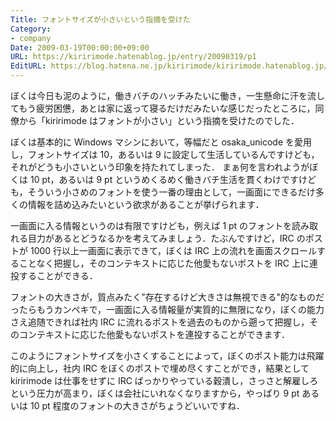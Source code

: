 ```yaml
---
Title: フォントサイズが小さいという指摘を受けた
Category:
- company
Date: 2009-03-19T00:00:00+09:00
URL: https://kiririmode.hatenablog.jp/entry/20090319/p1
EditURL: https://blog.hatena.ne.jp/kiririmode/kiririmode.hatenablog.jp/atom/entry/8454420450078213341
---
```



ぼくは今日も泥のように，働きバチのハッチみたいに働き，一生懸命に汗を流してもう疲労困憊，あとは家に返って寝るだけだみたいな感じだったところに，同僚から「kiririmode はフォントが小さい」という指摘を受けたのでした．

ぼくは基本的に Windows マシンにおいて，等幅だと osaka_unicode を愛用し，フォントサイズは 10，あるいは 9 に設定して生活しているんですけども，それがどうも小さいという印象を持たれてしまった．
まぁ何を言われようがぼくは 10 pt，あるいは 9 pt というめくるめく働きバチ生活を貫くわけですけども，そういう小さめのフォントを使う一番の理由として，一画面にできるだけ多くの情報を詰め込みたいという欲求があることが挙げられます．

一画面に入る情報というのは有限ですけども，例えば 1 pt のフォントを読み取れる目力があるとどうなるかを考えてみましょう．たぶんですけど，IRC のポストが 1000 行以上一画面に表示できて，ぼくは IRC 上の流れを画面スクロールすることなく把握し，そのコンテキストに応じた他愛もないポストを IRC 上に連投することができる．

フォントの大きさが，質点みたく"存在するけど大きさは無視できる"的なものだったらもうカンペキで，一画面に入る情報量が実質的に無限になり，ぼくの能力さえ追随できれば社内 IRC に流れるポストを過去のものから遡って把握し，そのコンテキストに応じた他愛もないポストを連投することができます．

このようにフォントサイズを小さくすることによって，ぼくのポスト能力は飛躍的に向上し，社内 IRC をぼくのポストで埋め尽くすことができ，結果として kiririmode は仕事をせずに IRC ばっかりやっている穀潰し，さっさと解雇しろという圧力が高まり，ぼくは会社にいれなくなりますから，やっぱり 9 pt あるいは 10 pt 程度のフォントの大きさがちょうどいいですね．
